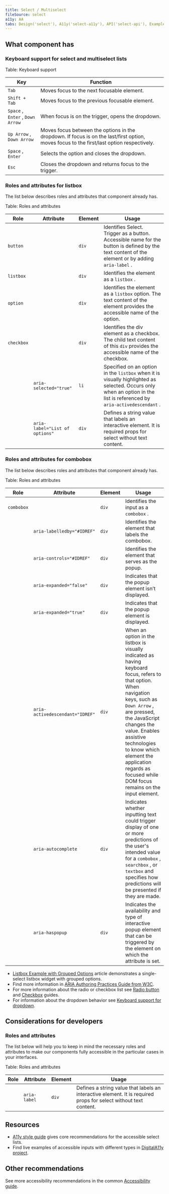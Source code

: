 ```yaml
---
title: Select / Multiselect
fileSource: select
a11y: AA
tabs: Design('select'), A11y('select-a11y'), API('select-api'), Example('select-code'), Changelog('select-changelog')
---
```


## What component has

### Keyboard support for select and multiselect lists

Table: Keyboard support

| Key                            | Function                                                                                                                                  |
| ------------------------------ | ----------------------------------------------------------------------------------------------------------------------------------------- |
| `Tab` | Moves focus to the next focusable element.                                                                                                |
| `Shift + Tab` | Moves focus to the previous focusable element.                                                                                            |
| `Space` , `Enter` , `Down Arrow` | When focus is on the trigger, opens the dropdown.                                                                                         |
| `Up Arrow` , `Down Arrow` | Moves focus between the options in the dropdown. If focus is on the last/first option, moves focus to the first/last option respectively. |
| `Space` , `Enter` | Selects the option and closes the dropdown.                                                                                               |
| `Esc` | Closes the dropdown and returns focus to the trigger.                                                                                     |

### Roles and attributes for listbox

The list below describes roles and attributes that component already has.

Table: Roles and attributes

| Role       | Attribute                      | Element | Usage                                                                                                                                                                 |
| ---------- | ------------------------------ | ------- | --------------------------------------------------------------------------------------------------------------------------------------------------------------------- |
| `button` |                                | `div` | Identifies Select. Trigger as a button. Accessible name for the button is defined by the text content of the element or by adding `aria-label` .                        |
| `listbox` |                                | `div` | Identifies the element as a `listbox` .                                                                                                                                |
| `option` |                                | `div` | Identifies the element as a `listbox` option. The text content of the element provides the accessible name of the option.                                             |
| `checkbox` |                                | `div` | Identifies the div element as a checkbox. The child text content of this `div` provides the accessible name of the checkbox.                                          |
|            | `aria-selected="true"` | `li` | Specified on an option in the `listbox` when it is visually highlighted as selected. Occurs only when an option in the list is referenced by `aria-activedescendant` . |
|            | `aria-label="List of options"` | `div` | Defines a string value that labels an interactive element. It is required props for select without text content.                                                      |

### Roles and attributes for combobox

The list below describes roles and attributes that component already has.

Table: Roles and attributes

| Role       | Attribute                       | Element | Usage                                                                                                                                                                                                                                                                                                                                 |
| ---------- | ------------------------------- | ------- | ------------------------------------------------------------------------------------------------------------------------------------------------------------------------------------------------------------------------------------------------------------------------------------------------------------------------------------- |
| `combobox` |                                 | `div` | Identifies the input as a `combobox` .                                                                                                                                                                                                                                                                                                 |
|            | `aria-labelledby="#IDREF"` | `div` | Identifies the element that labels the combobox.                                                                                                                                                                                                                                                                                      |
|            | `aria-controls="#IDREF"` | `div` | Identifies the element that serves as the popup.                                                                                                                                                                                                                                                                                      |
|            | `aria-expanded="false"` | `div` | Indicates that the popup element isn’t displayed.                                                                                                                                                                                                                                                                                    |
|            | `aria-expanded="true"` | `div` | Indicates that the popup element is displayed.                                                                                                                                                                                                                                                                                        |
|            | `aria-activedescendant="IDREF"` | `div` | When an option in the listbox is visually indicated as having keyboard focus, refers to that option. When navigation keys, such as `Down Arrow` , are pressed, the JavaScript changes the value. Enables assistive technologies to know which element the application regards as focused while DOM focus remains on the input element. |
|            | `aria-autocomplete` | `div` | Indicates whether inputting text could trigger display of one or more predictions of the user's intended value for a `combobox` , `searchbox` , or `textbox` and specifies how predictions will be presented if they are made.                                                                                                          |
|            | `aria-haspopup` | `div` | Indicates the availability and type of interactive popup element that can be triggered by the element on which the attribute is set.                                                                                                                                                                                                  |

* [Listbox Example with Grouped Options](https://www.w3.org/WAI/ARIA/apg/patterns/listbox/examples/listbox-grouped/) article demonstrates a single-select listbox widget with grouped options.
* Find more information in [ARIA Authoring Practices Guide from W3C](https://www.w3.org/WAI/ARIA/apg/example-index/combobox/combobox-select-only.html).
* For more information about the radio or checkbox list see [Radio button](/components/radio/radio-a11y) and [Checkbox](/components/checkbox/checkbox-a11y) guides.
* For information about the dropdown behavior see [Keyboard support for dropdown](/core-principles/a11y/a11y-keyboard#keyboard_support_for_popper).

## Considerations for developers

### Roles and attributes

The list below will help you to keep in mind the necessary roles and attributes to make our components fully accessible in the particular cases in your interfaces.

Table: Roles and attributes

| Role | Attribute    | Element | Usage                                                                                                            |
| ---- | ------------ | ------- | ---------------------------------------------------------------------------------------------------------------- |
|      | `aria-label` | `div` | Defines a string value that labels an interactive element. It is required props for select without text content. |

## Resources

* [A11y style guide](https://a11y-style-guide.com/style-guide/section-forms.html#kssref-forms-select-lists) gives core recommendations for the accessible select lists.
* Find live examples of accessible inputs with different types in [DigitalA11y project](https://www.digitala11y.com/demos/accessibility-of-html-input-types-examples/).

## Other recommendations

See more accessibility recommendations in the common [Accessibility guide](/core-principles/a11y/a11y).

<!--@include: ./select-a11y-report.md-->
